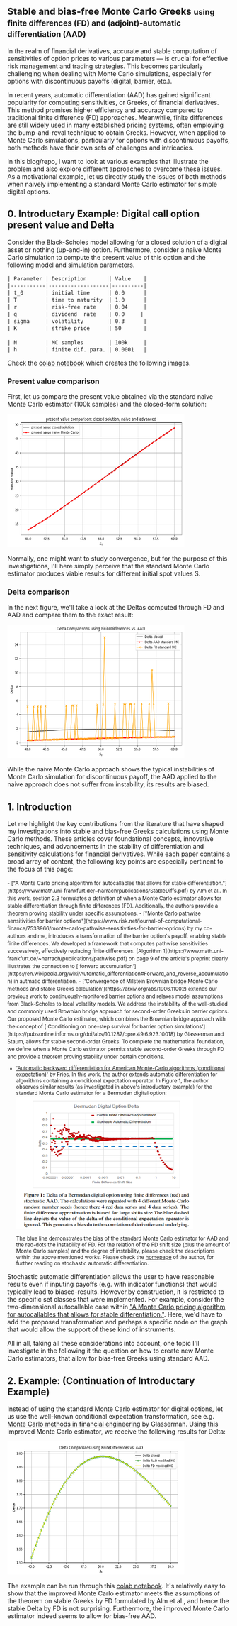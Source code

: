 ## Stable and bias-free Monte Carlo Greeks <small>using finite differences (FD) and (adjoint)-automatic differentiation (AAD)</small>

In the realm of financial derivatives, accurate and stable computation of sensitivities of option prices to various parameters — is crucial for effective risk management and trading strategies. This becomes particularly challenging when dealing with Monte Carlo simulations, especially for options with discontinuous payoffs (digital, barrier, etc.).

In recent years, automatic differentiation (AAD) has gained significant popularity for computing sensitivities, or Greeks, of financial derivatives. This method promises higher efficiency and accuracy compared to traditional finite difference (FD) approaches. Meanwhile, finite differences are still widely used in many established pricing systems, often employing the bump-and-reval technique to obtain Greeks. However, when applied to Monte Carlo simulations, particularly for options with discontinuous payoffs, both methods have their own sets of challenges and intricacies.

In this blog/repo, I want to look at various examples that illustrate the problem and also explore different approaches to overcome these issues. As a motivational example, let us directly study the issues of both methods when naively implementing a standard Monte Carlo estimator for simple digital options.

## 0. Introductary Example: Digital call option present value and Delta

Consider the Black-Scholes model allowing for a closed solution of a digital asset or nothing (up-and-in) option. Furthermore, consider a naive Monte Carlo simulation to compute the present value of this option and the following model and simulation parameters.

    | Parameter | Description       | Value    |
    |-----------|-------------------|----------|
    | t_0       | initial time      | 0.0      |
    | T         | time to maturity  | 1.0      |
    | r         | risk-free rate    | 0.04     |
    | q         | dividend  rate    | 0.0     |
    | sigma     | volatility        | 0.3      |
    | K         | strike price      | 50       |

    | N         | MC samples        | 100k     |
    | h         | finite dif. para. | 0.0001   |


Check the [colab notebook](https://github.com/da-roth/StableAndBiasFreeMonteCarloGreeks/blob/main/src/IntroductoryExample/introductory_example_Colab.ipynb) which creates the following images.

### Present value comparison

 First, let us compare the present value obtained via the standard naive Monte Carlo estimator (100k samples) and the closed-form solution:

 <img src="images/presentValueClosedAndNaive.png" alt="present value comparison" width="400" height="300">

 Normally, one might want to study convergence, but for the purpose of this investigations, I'll here simply perceive that the standard Monte Carlo estimator produces viable results for different initial spot values S.


### Delta comparison

 In the next figure, we'll take a look at the Deltas computed through FD and AAD and compare them to the exact result: 

 <img src="images/deltaClosedAndNaive.png" alt="Delta comparison" width="400" height="300">

 While the naive Monte Carlo approach shows the typical instabilities of Monte Carlo simulation for discontinuous payoff, the AAD applied to the naive approach does not suffer from instability, its results are biased.

## 1. Introduction

Let me highlight the key contributions from the literature that have shaped my investigations into stable and bias-free Greeks calculations using Monte Carlo methods. These articles cover foundational concepts, innovative techniques, and advancements in the stability of differentiation and sensitivity calculations for financial derivatives. While each paper contains a broad array of content, the following key points are especially pertinent to the focus of this page:

<small>
- ["A Monte Carlo pricing algorithm for autocallables that allows for stable differentiation."](https://www.math.uni-frankfurt.de/~harrach/publications/StableDiffs.pdf) by Alm et al.. In this work, section 2.3 formulates a definition of when a Monte Carlo estimator allows for stable differentiation through finite differences (FD). Additionally, the authors provide a theorem proving stability under specific assumptions.
- ["Monte Carlo pathwise sensitivities for barrier options"](https://www.risk.net/journal-of-computational-finance/7533966/monte-carlo-pathwise-sensitivities-for-barrier-options) by my co-authors and me, introduces a transformation of the barrier option's payoff, enabling stable finite differences. We developed a framework that computes pathwise sensitivities successively, effectively replacing finite differences. [Algorithm 1](https://www.math.uni-frankfurt.de/~harrach/publications/pathwise.pdf) on page 9 of the article's preprint clearly illustrates the connection to ['forward accumulation'](https://en.wikipedia.org/wiki/Automatic_differentiation#Forward_and_reverse_accumulation) in autmatic differentiation.
- ['Convergence of Milstein Brownian bridge Monte Carlo methods and stable Greeks calculation'](https://arxiv.org/abs/1906.11002) extends our previous work to continuously-monitored barrier options and relaxes model assumptions from Black-Scholes to local volatility models. We address the instability of the well-studied and commonly used Brownian bridge approach for second-order Greeks in barrier options. Our proposed Monte Carlo estimator, which combines the Brownian bridge approach with the concept of  ['Conditioning on one-step survival for barrier option simulations'](https://pubsonline.informs.org/doi/abs/10.1287/opre.49.6.923.10018) by Glasserman and Staum, allows for stable second-order Greeks. To complete the mathematical foundation, we define when a Monte Carlo estimator permits stable second-order Greeks through FD and provide a theorem proving stability under certain conditions.

- ['Automatic backward differentiation for American Monte-Carlo algorithms (conditional expectation)'](https://papers.ssrn.com/sol3/Delivery.cfm/SSRN_ID3090009_code373028.pdf?abstractid=3000822&mirid=1&type=2) by Fries. In this work, the author extends automatic differentiation for algorithms containing a conditional expectation operator. In Figure 1, the author observes similar results (as investigated in above's introductary example) for the standard Monte Carlo estimator for a Bermudan digital option:
    <img src="images/FriesBermudan.png" alt="present value comparison" width="400" height="300">

    The blue line demonstrates the bias of the standard Monte Carlo estimator for AAD and the red-dots the instability of FD. For the relation of the FD shift size (plus the amount of Monte Carlo samples) and the degree of instability, please check the descriptions within the above mentioned works. Please check the [homepage](http://christian-fries.de/finmath/stochasticautodiff/) of the author, for further reading on stochastic automatic differentiation.
</small>

 Stochastic automatic differentiation allows the user to have reasonable results even if inputing payoffs (e.g. with indicator functions) that would typically lead to biased-results. However,by construction, it is restricted to the specific set classes that were implemented. For example, consider the two-dimensional autocallable case within ["A Monte Carlo pricing algorithm for autocallables that allows for stable differentiation."](https://www.math.uni-frankfurt.de/~harrach/publications/StableDiffs.pdf). Here, we'd have to add the proposed transformation and perhaps a specific node on the graph that would allow the support of these kind of instruments.

All in all, taking all these considerations into account, one topic I'll investigate in the following it the question on how to create new Monte Carlo estimators, that allow for bias-free Greeks using standard AAD.

## 2. Example: (Continuation of Introductary Example)

Instead of using the standard Monte Carlo estimator for digital options, let us use the well-known conditional expectation transformation, see e.g. [Monte Carlo methods in financial engineering](https://link.springer.com/book/10.1007/978-0-387-21617-1) by Glasserman.
Using this improved Monte Carlo estimator, we receive the following results for Delta:

<img src="images/deltaAdvanced.png" alt="present value comparison" width="400" height="300">

The example can be run through this [colab notebook](https://github.com/da-roth/StableAndBiasFreeMonteCarloGreeks/blob/main/src/ExampleIntrodcutoryContinued/example_continued_Colab.ipynb). It's relatively easy to show that the improved Monte Carlo estimator meets the assumptions of the theorem on stable Greeks by FD formulated by Alm et al., and hence the stable Delta by FD is not surprising. Furthermore, the improved Monte Carlo estimator indeed seems to allow for bias-free AAD.



